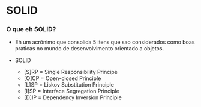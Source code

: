 # SOLID


### O que eh SOLID?

- Eh um acrônimo que consolida 5 itens que sao considerados como boas praticas no mundo de desenvolvimento orientado a objetos.

- SOLID

  - [S]RP = Single Responsibility Principe
  - [O]CP = Open-closed Principle
  - [L]SP = Liskov Substitution Principle
  - [I]SP = Interface Segregation Principle
  - [D]IP = Dependency Inversion Principle
